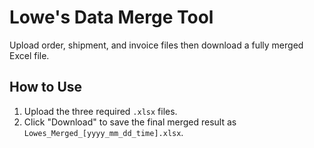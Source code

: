 # Lowe's Data Merge Tool

Upload order, shipment, and invoice files then download a fully merged Excel file.

## How to Use
1. Upload the three required `.xlsx` files.
2. Click "Download" to save the final merged result as `Lowes_Merged_[yyyy_mm_dd_time].xlsx`.
